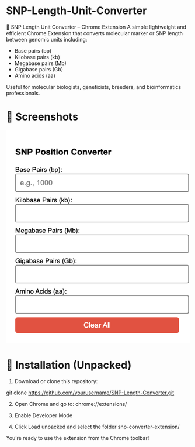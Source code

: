 # SNP-Length-Unit-Converter
🧬 SNP Length Unit Converter – Chrome Extension
A simple lightweight and efficient Chrome Extension that converts molecular marker or SNP length between genomic units including:

- Base pairs (bp) 
- Kilobase pairs (kb)
- Megabase pairs (Mb)
- Gigabase pairs (Gb)
- Amino acids (aa)

Useful for molecular biologists, geneticists, breeders, and bioinformatics professionals.

# 📸 Screenshots
![SNP Length Converter Screenshot](screenshot.png)


# 🚀 Installation (Unpacked)

1. Download or clone this repository:

git clone https://github.com/yourusername/SNP-Length-Converter.git

2. Open Chrome and go to: chrome://extensions/

3. Enable Developer Mode

4. Click Load unpacked and select the folder snp-converter-extension/

You’re ready to use the extension from the Chrome toolbar!

